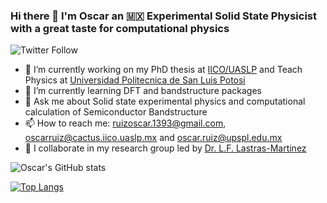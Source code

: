 ### Hi there 👋 I'm Oscar an 🇲🇽 Experimental Solid State Physicist with a great taste for computational physics 
![Twitter Follow](https://img.shields.io/twitter/follow/ruco0713?color=blue&logo=twitter&style=for-the-badge)

- 🔭 I’m currently working on my PhD thesis at [IICO/UASLP](http://www.iico.uaslp.mx/Paginas/Luis-Felipe.aspx) and Teach Physics at [Universidad Politecnica de San Luis Potosi](https://www.upslp.edu.mx/upslp/)
- 🌱 I’m currently learning DFT and bandstructure packages
- 💬 Ask me about Solid state experimental physics and computational calculation of Semiconductor Bandstructure 
- 📫 How to reach me: ruizoscar.1393@gmail.com, oscarruiz@cactus.iico.uaslp.mx and oscar.ruiz@upspl.edu.mx
- 👯 I collaborate in my research group led by [Dr. L.F. Lastras-Martinez](https://github.com/lflm-spectra-labs-iico) 

![Oscar's GitHub stats](https://github-readme-stats.vercel.app/api?username=RUCO13&show_icons=true&theme=radical)

[![Top Langs](https://github-readme-stats.vercel.app/api/top-langs/?username=RUCO13&langs_count=8&theme=radical)](https://github.com/RUCO13/github-readme-stats)



